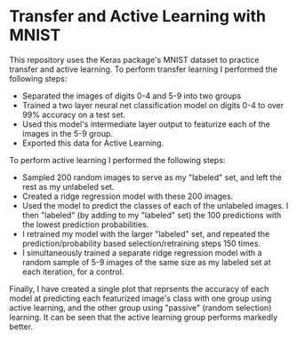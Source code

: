 # Transfer and Active Learning with MNIST
This repository uses the Keras package's MNIST dataset to practice transfer and active learning.
To perform transfer learning I performed the following steps:
  - Separated the images of digits 0-4 and 5-9 into two groups
  - Trained a two layer neural net classification model on digits 0-4 to over 99% accuracy on a test set.
  - Used this model's intermediate layer output to featurize each of the images in the 5-9 group.
  - Exported this data for Active Learning.

To perform active learning I performed the following steps:
  - Sampled 200 random images to serve as my "labeled" set, and left the rest as my unlabeled set.
  - Created a ridge regression model with these 200 images.
  - Used the model to predict the classes of each of the unlabeled images.  I then "labeled" (by adding to my "labeled" set) the 100 predictions with the lowest prediction probabilities.
  - I retrained my model with the larger "labeled" set, and repeated the prediction/probability based selection/retraining steps 150 times.
  - I simultaneously trained a separate ridge regression model with a random sample of 5-9 images of the same size as my labeled set at each iteration, for a control.
  
Finally, I have created a single plot that reprsents the accuracy of each model at predicting each featurized image's class with one group using active learning, and the other group using "passive" (random selection) learning.  It can be seen that the active learning group performs markedly better. 
